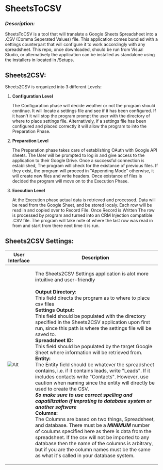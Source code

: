 <h1>SheetsToCSV</h1>
<h3><i>Description:</i></h3>
<p>SheetsToCSV is a tool that will translate a Google Sheets Spreadsheet into a .CSV (Comma Seperated Values) file. This application comes bundled with a settings counterpart that will configure it to work accordingly with any spreadsheet. This repo, once downloaded, should be run from Visual Studio, or alternatively the application can be installed as standalone using the installers in located in /Setups. </p>

<h2><strong>Sheets2CSV:</strong></h2>
<p>Sheets2CSV is organized into 3 different Levels:</p>

1. **Configuration Level**

   <p>The Configuration phase will decide weather or not the program should continue. It will locate a settings file and see if it has been configured. If it hasn't it will stop the program prompt the user with the directory of where to place settings file. Alternatively, if a settings file has been configured and placed correctly it will allow the program to into the Preparation Phase.</p>
  
1. **Preparation Level**

    <p>The Preparation phase takes care of establishing OAuth with Google API sheets. The User will be prompted to log in and give access to the application to their Google Drive. Once a successful connection is established, The program will check for the existance of previous files. If they exist, the program will proceed in "Appending Mode" otherwise, it will create new files and write headers. Once existance of files is decided the program will move on to the Execution Phase.</p>
    
1. **Execution Level**

    <p>At the Execution phase actual data is retrieved and processed. Data will be read from the Google Sheet, and be stored localy. Each row will be read in and copied over to Record File. Once Record is Written The row is processed by program and turned into an CRM Injection compatible .CSV file. The program will take note of where the last row was read in from and start from there next time it is run.</p>

<h2><strong>Sheets2CSV Settings:</strong></h2>

|User Interface|Description|
|-|-|
|![Alt](https://i.imgur.com/UzCLfB0.png)|<p>The Sheets2CSV Settings application is alot more intuitive and user-friendly<br><br><strong>Output Directory:</strong> <br> This field directs the program as to where to place csv files<br><strong>Settings Output:</strong><br> This field should be populated with the directory specified in the Sheets2CSV application upon first run, since this path is where the settings file will be saved to.<br><strong>Spreadsheet ID:</strong> <br> This field should be populated by the target Google Sheet where information will be retrieved from.<br><strong>Entity:</strong><br>The Entity field should be whatever the spreadsheet contains, i.e. if it contains leads, write "Leads". If it includes contacts write "Contacts". However, use caution when naming since the entity will directly be used to create the CSV.<br><strong><i>So make sure to use correct spelling and capatilization if improting to database system or another software</i></strong><br><strong>Columns:</strong><br>The Columns are based on two things, Spreadsheet, and database. There must be a <strong><i>MINIMUM</i></strong> number of coulums specified here as there is data from the spreadsheet. If the csv will not be imported to any database then the name of the columns is arbitrary, but if you are the column names must be the same as what it's called in your database system. </p> |
